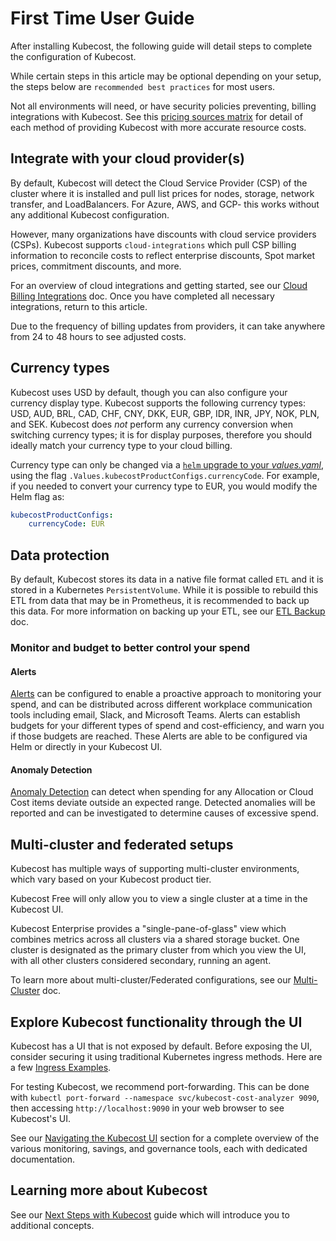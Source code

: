 # First Time User Guide

After installing Kubecost, the following guide will detail steps to complete the configuration of Kubecost.

While certain steps in this article may be optional depending on your setup, the steps below are `recommended best practices` for most users.

Not all environments will need, or have security policies preventing, billing integrations with Kubecost. See this [pricing sources matrix](/architecture/pricing-sources-matrix.md) for detail of each method of providing Kubecost with more accurate resource costs.

## Integrate with your cloud provider(s)

By default, Kubecost will detect the Cloud Service Provider (CSP) of the cluster where it is installed and pull list prices for nodes, storage, network transfer, and LoadBalancers. For Azure, AWS, and GCP- this works without any additional Kubecost configuration.&#x20;

However, many organizations have discounts with cloud service providers (CSPs). Kubecost supports `cloud-integrations` which pull CSP billing information to reconcile costs to reflect enterprise discounts, Spot market prices, commitment discounts, and more.&#x20;

For an overview of cloud integrations and getting started, see our [Cloud Billing Integrations](/install-and-configure/install/cloud-integration/README.md) doc. Once you have completed all necessary integrations, return to this article.

Due to the frequency of billing updates from providers, it can take anywhere from 24 to 48 hours to see adjusted costs.

## Currency types

Kubecost uses USD by default, though you can also configure your currency display type. Kubecost supports the following currency types: USD, AUD, BRL, CAD, CHF, CNY, DKK, EUR, GBP, IDR, INR, JPY, NOK, PLN, and SEK. Kubecost does *not* perform any currency conversion when switching currency types; it is for display purposes, therefore you should ideally match your currency type to your cloud billing.

Currency type can only be changed via a [`helm` upgrade to your *values.yaml*](/install-and-configure/install/helm-install-params.md), using the flag `.Values.kubecostProductConfigs.currencyCode`. For example, if you needed to convert your currency type to EUR, you would modify the Helm flag as:

```yaml
kubecostProductConfigs:
    currencyCode: EUR
```

## Data protection

By default, Kubecost stores its data in a native file format called `ETL` and it is stored in a Kubernetes `PersistentVolume`. While it is possible to rebuild this ETL from data that may be in Prometheus, it is recommended to back up this data. For more information on backing up your ETL, see our [ETL Backup](/install-and-configure/install/etl-backup/etl-backup.md) doc.

### Monitor and budget to better control your spend

#### Alerts

[Alerts](/using-kubecost/navigating-the-kubecost-ui/alerts.md#configuring-alerts-in-the-kubecost-ui) can be configured to enable a proactive approach to monitoring your spend, and can be distributed across different workplace communication tools including email, Slack, and Microsoft Teams. Alerts can establish budgets for your different types of spend and cost-efficiency, and warn you if those budgets are reached. These Alerts are able to be configured via Helm or directly in your Kubecost UI.

#### Anomaly Detection

[Anomaly Detection](/using-kubecost/navigating-the-kubecost-ui/anomaly-detection.md) can detect when spending for any Allocation or Cloud Cost items deviate outside an expected range. Detected anomalies will be reported and can be investigated to determine causes of excessive spend.

## Multi-cluster and federated setups

Kubecost has multiple ways of supporting multi-cluster environments, which vary based on your Kubecost product tier.

Kubecost Free will only allow you to view a single cluster at a time in the Kubecost UI.

Kubecost Enterprise provides a "single-pane-of-glass" view which combines metrics across all clusters via a shared storage bucket. One cluster is designated as the primary cluster from which you view the UI, with all other clusters considered secondary, running an agent.

To learn more about multi-cluster/Federated configurations, see our [Multi-Cluster](/install-and-configure/install/multi-cluster/multi-cluster.md) doc.

## Explore Kubecost functionality through the UI

Kubecost has a UI that is not exposed by default. Before exposing the UI, consider securing it using traditional Kubernetes ingress methods. Here are a few [Ingress Examples](/install-and-configure/install/ingress-examples.md).

For testing Kubecost, we recommend port-forwarding. This can be done with `kubectl port-forward --namespace svc/kubecost-cost-analyzer 9090`, then accessing `http://localhost:9090` in your web browser to see Kubecost's UI.

See our [Navigating the Kubecost UI](/using-kubecost/navigating-the-kubecost-ui/README.md) section for a complete overview of the various monitoring, savings, and governance tools, each with dedicated documentation.

## Learning more about Kubecost

See our [Next Steps with Kubecost](/install-and-configure/install/getting-started.md) guide which will introduce you to additional concepts.
